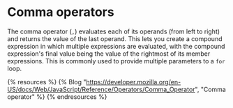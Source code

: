 # Comma operators

The comma operator (`,`) evaluates each of its operands (from left to right) and returns the value of the last operand. This lets you create a compound expression in which multiple expressions are evaluated, with the compound expression's final value being the value of the rightmost of its member expressions. This is commonly used to provide multiple parameters to a `for` loop.

{% resources %}
  {% Blog "https://developer.mozilla.org/en-US/docs/Web/JavaScript/Reference/Operators/Comma_Operator", "Comma operator" %}
{% endresources %}
